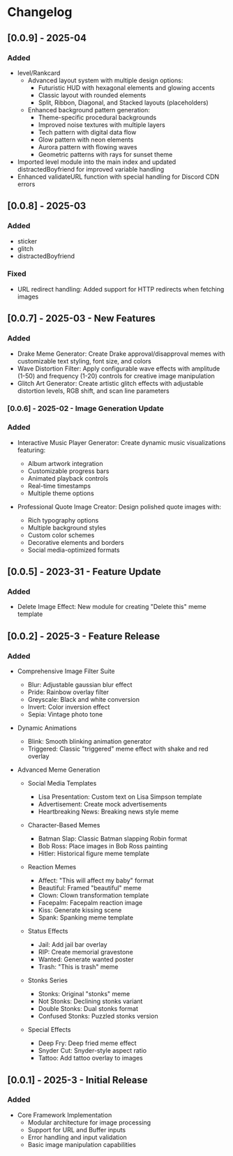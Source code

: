 # Changelog

## [0.0.9] - 2025-04
### Added
  - level/Rankcard
    - Advanced layout system with multiple design options:
      - Futuristic HUD with hexagonal elements and glowing accents
      - Classic layout with rounded elements
      - Split, Ribbon, Diagonal, and Stacked layouts (placeholders)
    - Enhanced background pattern generation:
      - Theme-specific procedural backgrounds
      - Improved noise textures with multiple layers
      - Tech pattern with digital data flow
      - Glow pattern with neon elements
      - Aurora pattern with flowing waves
      - Geometric patterns with rays for sunset theme
  - Imported level module into the main index and updated distractedBoyfriend for improved variable handling
  - Enhanced validateURL function with special handling for Discord CDN errors

## [0.0.8] - 2025-03
### Added
 - sticker
 - glitch
 - distractedBoyfriend
### Fixed
 - URL redirect handling: Added support for HTTP redirects when fetching images

## [0.0.7] - 2025-03 - New Features
### Added
- Drake Meme Generator: Create Drake approval/disapproval memes with customizable text styling, font size, and colors
- Wave Distortion Filter: Apply configurable wave effects with amplitude (1-50) and frequency (1-20) controls for creative image manipulation
- Glitch Art Generator: Create artistic glitch effects with adjustable distortion levels, RGB shift, and scan line parameters

### [0.0.6] - 2025-02 - Image Generation Update
### Added
- Interactive Music Player Generator: Create dynamic music visualizations featuring:
  - Album artwork integration
  - Customizable progress bars
  - Animated playback controls
  - Real-time timestamps
  - Multiple theme options

- Professional Quote Image Creator: Design polished quote images with:
  - Rich typography options
  - Multiple background styles
  - Custom color schemes
  - Decorative elements and borders
  - Social media-optimized formats


## [0.0.5] - 2023-31 - Feature Update
### Added
- Delete Image Effect: New module for creating "Delete this" meme template

## [0.0.2] - 2025-3 - Feature Release
### Added
- Comprehensive Image Filter Suite
  - Blur: Adjustable gaussian blur effect
  - Pride: Rainbow overlay filter
  - Greyscale: Black and white conversion
  - Invert: Color inversion effect
  - Sepia: Vintage photo tone

- Dynamic Animations
  - Blink: Smooth blinking animation generator
  - Triggered: Classic "triggered" meme effect with shake and red overlay

- Advanced Meme Generation
  - Social Media Templates
    - Lisa Presentation: Custom text on Lisa Simpson template
    - Advertisement: Create mock advertisements
    - Heartbreaking News: Breaking news style meme

  - Character-Based Memes
    - Batman Slap: Classic Batman slapping Robin format
    - Bob Ross: Place images in Bob Ross painting
    - Hitler: Historical figure meme template

  - Reaction Memes
    - Affect: "This will affect my baby" format
    - Beautiful: Framed "beautiful" meme
    - Clown: Clown transformation template
    - Facepalm: Facepalm reaction image
    - Kiss: Generate kissing scene
    - Spank: Spanking meme template

  - Status Effects
    - Jail: Add jail bar overlay
    - RIP: Create memorial gravestone
    - Wanted: Generate wanted poster
    - Trash: "This is trash" meme

  - Stonks Series
    - Stonks: Original "stonks" meme
    - Not Stonks: Declining stonks variant
    - Double Stonks: Dual stonks format
    - Confused Stonks: Puzzled stonks version

  - Special Effects
    - Deep Fry: Deep fried meme effect
    - Snyder Cut: Snyder-style aspect ratio
    - Tattoo: Add tattoo overlay to images

## [0.0.1] - 2025-3 - Initial Release
### Added
- Core Framework Implementation
  - Modular architecture for image processing
  - Support for URL and Buffer inputs
  - Error handling and input validation
  - Basic image manipulation capabilities
